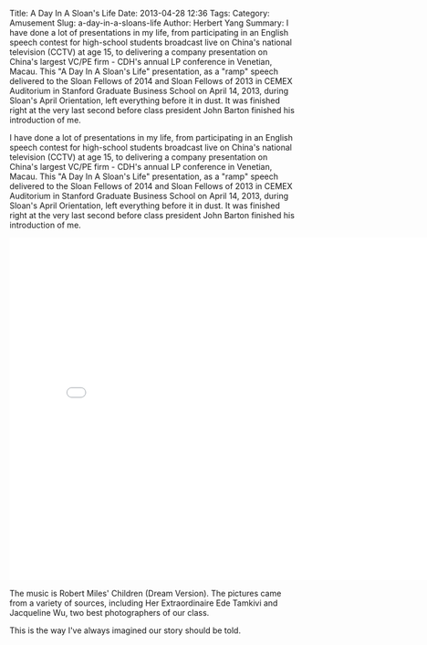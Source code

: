 Title: A Day In A Sloan's Life
Date: 2013-04-28 12:36
Tags: 
Category: Amusement
Slug: a-day-in-a-sloans-life
Author: Herbert Yang
Summary: I have done a lot of presentations in my life, from participating in an English speech contest for high-school students broadcast live on China's national television (CCTV) at age 15, to delivering a company presentation on China's largest VC/PE firm - CDH's annual LP conference in Venetian, Macau. This "A Day In A Sloan's Life" presentation, as a "ramp" speech delivered to the Sloan Fellows of 2014 and Sloan Fellows of 2013 in CEMEX Auditorium in Stanford Graduate Business School on April 14, 2013, during Sloan's April Orientation, left everything before it in dust. It was finished right at the very last second before class president John Barton finished his introduction of me.

I have done a lot of presentations in my life, from participating in an
English speech contest for high-school students broadcast live on
China's national television (CCTV) at age 15, to delivering a company
presentation on China's largest VC/PE firm - CDH's annual LP conference
in Venetian, Macau. This "A Day In A Sloan's Life" presentation, as a
"ramp" speech delivered to the Sloan Fellows of 2014 and Sloan Fellows
of 2013 in CEMEX Auditorium in Stanford Graduate Business School on
April 14, 2013, during Sloan's April Orientation, left everything before
it in dust. It was finished right at the very last second before class
president John Barton finished his introduction of me.

<iframe width="800" height="600" src="//www.youtube.com/embed/z9NjT3rmnsQ" frameborder="0" allowfullscreen></iframe>

The music is Robert Miles' Children (Dream Version). The pictures came
from a variety of sources, including Her Extraordinaire Ede Tamkivi and
Jacqueline Wu, two best photographers of our class.

This is the way I've always imagined our story should be told.
